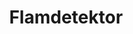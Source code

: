 ---
title: 'Flamdetektor'
symbol_image: '/images/symbols/bl/19.svg'
weight: 19
card: true
card_color: 'bg-symbol-red'
---